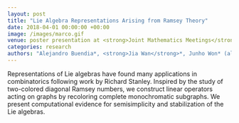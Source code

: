 ```yaml
---
layout: post
title: "Lie Algebra Representations Arising from Ramsey Theory"
date: 2018-04-01 00:00:00 +00:00
image: /images/marco.gif
venue: poster presentation at <strong>Joint Mathematics Meetings</strong> by Mathematical Association of America
categories: research
authors: "Alejandro Buendia*, <strong>Jia Wan</strong>*, Junho Won* (alphabetical order)"
---
```

Representations of Lie algebras have found many applications in combinatorics following work by Richard Stanley. Inspired by the study of two-colored diagonal Ramsey numbers, we construct linear operators acting on graphs by recoloring complete monochromatic subgraphs. We present computational evidence for semisimplicity and stabilization of the Lie algebras.
